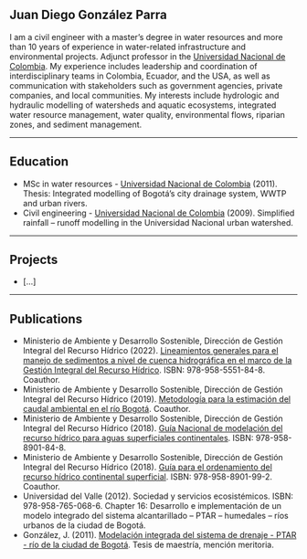 ## **Juan Diego González Parra**

I am a civil engineer with a master’s degree in water resources and more than 10 years of experience in water-related infrastructure and environmental projects. Adjunct professor in the [Universidad Nacional de Colombia](www.unal.edu.co). My experience includes leadership and coordination of interdisciplinary teams in Colombia, Ecuador, and the USA, as well as communication with stakeholders such as government agencies, private companies, and local communities. My interests include hydrologic and hydraulic modelling of watersheds and aquatic ecosystems, integrated water resource management,  water quality, environmental flows, riparian zones, and sediment management.

---

## Education
- MSc in water resources - [Universidad Nacional de Colombia](www.unal.edu.co) (2011). Thesis: Integrated modelling of Bogotá’s city drainage system, WWTP and urban rivers.
- Civil engineering - [Universidad Nacional de Colombia](www.unal.edu.co) (2009). Simplified rainfall – runoff modelling in the Universidad Nacional urban watershed.
---
## Projects
- [...]

---
## Publications
- Ministerio de Ambiente y Desarrollo Sostenible, Dirección de Gestión Integral del Recurso Hídrico (2022). [Lineamientos generales para el manejo de sedimentos a nivel de cuenca hidrográfica en el marco de la Gestión Integral del Recurso Hídrico](https://www.minambiente.gov.co/wp-content/uploads/2022/07/LINEAMIENTO-MANEJO-DE-SEDIMENTOS_FINAL.pdf). ISBN: 978-958-5551-84-8. Coauthor.
- Ministerio de Ambiente y Desarrollo Sostenible, Dirección de Gestión Integral del Recurso Hídrico (2019). [Metodología para la estimación del caudal ambiental en el río Bogotá](https://test-www.minambiente.gov.co/wp-content/uploads/2020/05/14.-Anexo-14-Metodolog%C3%ADa-Caudal-.pdf). Coauthor.
- Ministerio de Ambiente y Desarrollo Sostenible, Dirección de Gestión Integral del Recurso Hídrico (2018). [Guía Nacional de modelación del recurso hídrico para aguas superficiales continentales](https://www.minambiente.gov.co/wp-content/uploads/2021/10/15.-Anexo-15-Guia-Nacional-de-Modelacion-del-Recurso-Hidrico.pdf). ISBN: 978-958-8901-84-8.
- Ministerio de Ambiente y Desarrollo Sostenible, Dirección de Gestión Integral del Recurso Hídrico (2018). [Guía para el ordenamiento del recurso hídrico continental superficial](https://test-www.minambiente.gov.co/wp-content/uploads/2020/05/13.-Anexo-13-Gu%C3%ADa-para-el-Ordenamiento-del-Recurso-H%C3%ADdrico.pdf). ISBN: 978-958-8901-99-2. Coauthor.
- Universidad del Valle (2012). Sociedad y servicios ecosistémicos. ISBN: 978-958-765-068-6. Chapter 16: Desarrollo e implementación de un modelo integrado del sistema alcantarillado – PTAR – humedales – ríos urbanos de la ciudad de Bogotá.
- González, J. (2011). [Modelación integrada del sistema de drenaje - PTAR - río de la ciudad de Bogotá](https://repositorio.unal.edu.co/handle/unal/7918). Tesis de maestría, mención meritoria.


<!--
**jdgonzalezpa/jdgonzalezpa** is a ✨ _special_ ✨ repository because its `README.md` (this file) appears on your GitHub profile.

Here are some ideas to get you started:

- 🔭 I’m currently working on ...
- 🌱 I’m currently learning ...
- 👯 I’m looking to collaborate on ...
- 🤔 I’m looking for help with ...
- 💬 Ask me about ...
- 📫 How to reach me: ...
- 😄 Pronouns: ...
- ⚡ Fun fact: ...
-->
